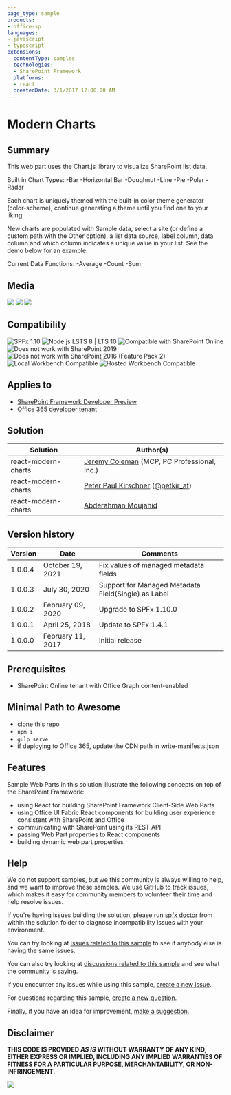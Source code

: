 ```yaml
---
page_type: sample
products:
- office-sp
languages:
- javascript
- typescript
extensions:
  contentType: samples
  technologies:
  - SharePoint Framework
  platforms:
  - react
  createdDate: 3/1/2017 12:00:00 AM
---
```

# Modern Charts

## Summary

This web part uses the Chart.js library to visualize SharePoint list data.

Built in Chart Types:
-Bar
-Horizontal Bar
-Doughnut
-Line
-Pie
-Polar
-Radar

Each chart is uniquely themed with the built-in color theme generator (color-scheme), continue generating a theme until you find one to your liking.

New charts are populated with Sample data, select a site (or define a custom path with the Other option), a list data source, label column, data column and which column indicates a unique value in your list.  See the demo below for an example.

Current Data Functions:
-Average
-Count
-Sum

## Media

![](https://raw.githubusercontent.com/jcoleman-pcprofessional/Modern-Charts/master/assets/modern-chart2.png)
![](https://raw.githubusercontent.com/jcoleman-pcprofessional/Modern-Charts/master/assets/modern-charts.png)
![](https://raw.githubusercontent.com/jcoleman-pcprofessional/Modern-Charts/master/assets/Modern-Charts.gif)

## Compatibility

![SPFx 1.10](https://img.shields.io/badge/SPFx-1.10.0-green.svg) 
![Node.js LSTS 8 | LTS 10](https://img.shields.io/badge/Node.js-LTS%208%20%7C%20v10-green.svg) 
![Compatible with SharePoint Online](https://img.shields.io/badge/SharePoint%20Online-Compatible-green.svg)
![Does not work with SharePoint 2019](https://img.shields.io/badge/SharePoint%20Server%202019-Incompatible-red.svg "SharePoint Server 2019 requires SPFx 1.4.1 or lower")
![Does not work with SharePoint 2016 (Feature Pack 2)](https://img.shields.io/badge/SharePoint%20Server%202016%20(Feature%20Pack%202)-Incompatible-red.svg "SharePoint Server 2016 Feature Pack 2 requires SPFx 1.1")
![Local Workbench Compatible](https://img.shields.io/badge/Local%20Workbench-Compatible-green.svg)
![Hosted Workbench Compatible](https://img.shields.io/badge/Hosted%20Workbench-Compatible-green.svg)

## Applies to

* [SharePoint Framework Developer Preview](https://docs.microsoft.com/sharepoint/dev/spfx/sharepoint-framework-overview)
* [Office 365 developer tenant](https://docs.microsoft.com/sharepoint/dev/spfx/set-up-your-developer-tenant)

## Solution

Solution|Author(s)
--------|---------
react-modern-charts|[Jeremy Coleman](https://github.com/jcoleman-pcprofessional) (MCP, PC Professional, Inc.)
react-modern-charts|[Peter Paul Kirschner](https://github.com/petkir) ([@petkir_at](https://twitter.com/petkir_at))
react-modern-charts|[Abderahman Moujahid](https://github.com/Abderahman88)

## Version history

Version|Date|Comments
-------|----|--------
1.0.0.4|October 19, 2021| Fix values of managed metadata fields
1.0.0.3|July 30, 2020| Support for Managed Metadata Field(Single) as Label
1.0.0.2|February 09, 2020| Upgrade to SPFx 1.10.0
1.0.0.1|April 25, 2018|Update to SPFx 1.4.1
1.0.0.0|February 11, 2017|Initial release

## Prerequisites

- SharePoint Online tenant with Office Graph content-enabled

## Minimal Path to Awesome

- clone this repo
- `npm i`
- `gulp serve`
- if deploying to Office 365, update the CDN path in write-manifests.json

## Features

Sample Web Parts in this solution illustrate the following concepts on top of the SharePoint Framework:

- using React for building SharePoint Framework Client-Side Web Parts
- using Office UI Fabric React components for building user experience consistent with SharePoint and Office
- communicating with SharePoint using its REST API
- passing Web Part properties to React components
- building dynamic web part properties

## Help

We do not support samples, but we this community is always willing to help, and we want to improve these samples. We use GitHub to track issues, which makes it easy for  community members to volunteer their time and help resolve issues.

If you're having issues building the solution, please run [spfx doctor](https://pnp.github.io/cli-microsoft365/cmd/spfx/spfx-doctor/) from within the solution folder to diagnose incompatibility issues with your environment.

You can try looking at [issues related to this sample](https://github.com/pnp/sp-dev-fx-webparts/issues?q=label%3Areact-modern-charts) to see if anybody else is having the same issues.

You can also try looking at [discussions related to this sample](https://github.com/pnp/sp-dev-fx-webparts/discussions?discussions_q=react-modern-charts) and see what the community is saying.

If you encounter any issues while using this sample, [create a new issue](https://github.com/pnp/sp-dev-fx-webparts/issues/new?assignees=&labels=Needs%3A+Triage+%3Amag%3A%2Ctype%3Abug-suspected%2Csample%3A%20react-modern-charts&template=bug-report.yml&sample=react-modern-charts&authors=@jcoleman-pcprofessional%20@petkir%20@Abderahman88&title=react-modern-charts%20-%20).

For questions regarding this sample, [create a new question](https://github.com/pnp/sp-dev-fx-webparts/issues/new?assignees=&labels=Needs%3A+Triage+%3Amag%3A%2Ctype%3Aquestion%2Csample%3A%20react-modern-charts&template=question.yml&sample=react-modern-charts&authors=@jcoleman-pcprofessional%20@petkir%20@Abderahman88&title=react-modern-charts%20-%20).

Finally, if you have an idea for improvement, [make a suggestion](https://github.com/pnp/sp-dev-fx-webparts/issues/new?assignees=&labels=Needs%3A+Triage+%3Amag%3A%2Ctype%3Aenhancement%2Csample%3A%20react-modern-charts&template=question.yml&sample=react-modern-charts&authors=@jcoleman-pcprofessional%20@petkir%20@Abderahman88&title=react-modern-charts%20-%20).

## Disclaimer

**THIS CODE IS PROVIDED *AS IS* WITHOUT WARRANTY OF ANY KIND, EITHER EXPRESS OR IMPLIED, INCLUDING ANY IMPLIED WARRANTIES OF FITNESS FOR A PARTICULAR PURPOSE, MERCHANTABILITY, OR NON-INFRINGEMENT.**


![](https://telemetry.sharepointpnp.com/sp-dev-fx-webparts/samples/react-modern-charts)
